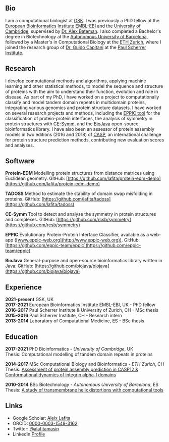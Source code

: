 
## Bio

I am a computational biologist at [GSK](https://www.gsk.com).
I was previously a PhD fellow at the [European Bioinformatics Institute EMBL-EBI](https://www.ebi.ac.uk/) and the [University of Cambridge](https://www.cam.ac.uk), supervised by [Dr. Alex Bateman](https://www.ebi.ac.uk/research/bateman).
I also completed a Bachelor's degree in Biotechnology at the [Autonomous University of Barcelona](https://www.uab.cat/en/), followed by a Master's in Computational Biology at the [ETH Zurich](https://ethz.ch), where I joined the research group of [Dr. Guido Capitani](https://www.psi.ch/en/lbr/guido-capitani-1970-2017) at the [Paul Scherrer Institute](https://www.psi.ch).

## Research

I develop computational methods and algorithms, applying machine learning and other statistical methods, to model the sequence and structure of proteins with the aim to understand their function, evolution and role in disease.
As part of my PhD, I have worked on a project to computationally classify and model tandem domain repeats in multidomain proteins, integrating various genomics and protein structure datasets. 
I have worked on several research projects and methods, including the [EPPIC tool](http://www.eppic-web.org/ewui/) for the classification of protein-protein interfaces, the analysis of symmetry in protein structures with [CE-Symm](https://github.com/rcsb/symmetry), and the [BioJava](https://biojava.org/) open-source bioinformatics library. 
I have also been an assessor of protein assembly models in two editions (2016 and 2018) of [CASP](https://predictioncenter.org/index.cgi?page=assessors_list), an international challenge for protein structure prediction methods, contributing new evaluation scores and analyses.

## Software

**Protein-EDM** Modelling protein structures from distance matrices using Euclidean geometry. GitHub: [https://github.com/lafita/protein-edm-demo](https://github.com/lafita/protein-edm-demo)

**TADOSS** Method to estimate the stability of domain swap misfolding in proteins. GitHub: [https://github.com/lafita/tadoss](https://github.com/lafita/tadoss)

**CE-Symm** Tool to detect and analyse the symmetry in protein structures and complexes. GitHub: [https://github.com/rcsb/symmetry](https://github.com/rcsb/symmetry)

**EPPIC** Evolutionary Protein-Protein Interface Classifier, available as a web-app ([www.eppic-web.org](http://www.eppic-web.org)). GitHub: [https://github.com/eppic-team/eppic](https://github.com/eppic-team/eppic)

**BioJava** General-purpose and open-source bioinformatics library written in Java. GitHub: [https://github.com/biojava/biojava](https://github.com/biojava/biojava)

## Experience

**2021-present** GSK, UK  
**2017-2021** European Bioinformatics Institute EMBL-EBI, UK - PhD fellow  
**2016-2017** Paul Scherrer Institute & University of Zurich, CH - MSc thesis  
**2015-2016** Paul Scherrer Institute, CH - Research intern  
**2013-2014** Laboratory of Computational Medicine, ES - BSc thesis

## Education

**2017-2021** PhD Bioinformatics - *University of Cambridge*, UK  
Thesis: Computational modelling of tandem domain repeats in proteins

**2014-2017** MSc Computational Biology and Bioinformatics - *ETH Zurich*, CH  
Thesis: [Assessment of protein assembly prediction in CASP12 & Conformational dynamics of integrin alpha-I domains](https://doi.org/10.3929/ethz-a-010863273)

**2010-2014** BSc Biotechnology - *Autonomous University of Barcelona*, ES  
Thesis: [A study of transmembrane helix distortions with computational tools](https://ddd.uab.cat/record/119344)

## Links

- Google Scholar: [Aleix Lafita](https://scholar.google.co.uk/citations?user=iOg-7nQAAAAJ&hl)
- ORCID: [0000-0003-1549-3162](https://orcid.org/0000-0003-1549-3162)
- Twitter: [@alafitamasip](https://twitter.com/alafitamasip)
- LinkedIn [Profile](https://www.linkedin.com/in/aleixlafita)

